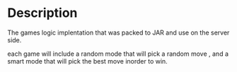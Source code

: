 # Description 

The games logic implentation that was packed to JAR and use on the server side.

each game will include a random mode that will pick a random move , and a smart mode that will pick the best move inorder to win.
